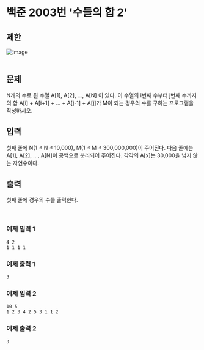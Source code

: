 # 백준 2003번 '수들의 합 2'

## 제한
![image](https://user-images.githubusercontent.com/82142527/179707272-18e91853-194f-4674-b481-c4ab814bc417.png)  
<br>
## 문제
N개의 수로 된 수열 A[1], A[2], …, A[N] 이 있다. 이 수열의 i번째 수부터 j번째 수까지의 합 A[i] + A[i+1] + … + A[j-1] + A[j]가 M이 되는 경우의 수를 구하는 프로그램을 작성하시오.

## 입력
첫째 줄에 N(1 ≤ N ≤ 10,000), M(1 ≤ M ≤ 300,000,000)이 주어진다. 다음 줄에는 A[1], A[2], …, A[N]이 공백으로 분리되어 주어진다. 각각의 A[x]는 30,000을 넘지 않는 자연수이다.

## 출력
첫째 줄에 경우의 수를 출력한다.


<br> 

### 예제 입력 1
```
4 2
1 1 1 1
```
### 예제 출력 1 
```
3
```
### 예제 입력 2 
```
10 5
1 2 3 4 2 5 3 1 1 2
```
### 예제 출력 2 
```
3
```
